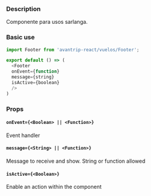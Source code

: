 ### Description
Componente para usos sarlanga.

### Basic use

```javascript
import Footer from 'avantrip-react/vuelos/Footer';

export default () => (
  <Footer
  onEvent={function}
  message={string}
  isActive={boolean}
  />
)
```


### Props

#### `onEvent={<Boolean> || <Function>}`
Event handler

#### `message={<String> || <Function>}`
Message to receive and show. String or function allowed


#### `isActive={<Boolean>}`
Enable an action within the component

